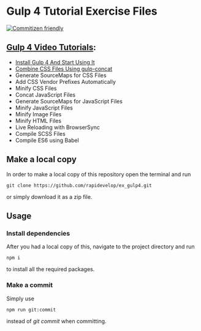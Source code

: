 # Gulp 4 Tutorial Exercise Files

[![Commitizen friendly](https://img.shields.io/badge/commitizen-friendly-brightgreen.svg)](http://commitizen.github.io/cz-cli/)

## [Gulp 4 Video Tutorials](https://rapidevelop.org/tag/gulp-4):

- [Install Gulp 4 And Start Using It](https://rapidevelop.org/javascript/install-gulp-4)
- [Combine CSS Files Using gulp-concat](https://rapidevelop.org/javascript/gulp-4-concat-css-files)
- Generate SourceMaps for CSS Files
- Add CSS Vendor Prefixes Automatically
- Minify CSS Files
- Concat JavaScript Files
- Generate SourceMaps for JavaScript Files
- Minify JavaScript Files
- Minify Image Files
- Minify HTML Files
- Live Reloading with BrowserSync
- Compile SCSS Files
- Compile ES6 using Babel

## Make a local copy

In order to make a local copy of this repository open the terminal and run

```
git clone https://github.com/rapidevelop/ex_gulp4.git
```

or simply download it as a zip file.

## Usage

### Install dependencies

After you had a local copy of this, navigate to the project directory and run

```
npm i
```

to install all the required packages.

### Make a commit

Simply use

```
npm run git:commit
```

instead of _git commit_ when committing.
